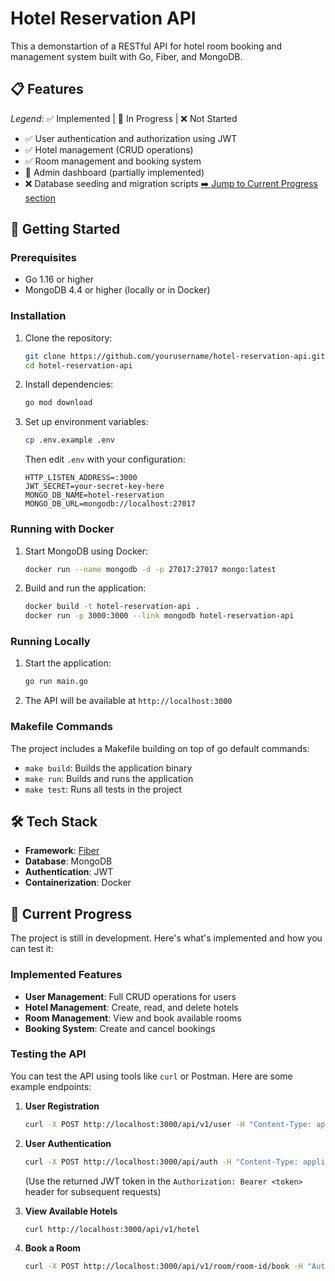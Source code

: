 # Hotel Reservation API

This a demonstartion of a RESTful API for hotel room booking and management system built with Go, Fiber, and MongoDB.

## 📋 Features

_Legend_: ✅ Implemented | 🚧 In Progress | ❌ Not Started

- ✅ User authentication and authorization using JWT
- ✅ Hotel management (CRUD operations)
- ✅ Room management and booking system
- 🚧 Admin dashboard (partially implemented)
- ❌ Database seeding and migration scripts
  [➡️ Jump to Current Progress section](#-current-progress)

## 🚀 Getting Started

### Prerequisites

- Go 1.16 or higher
- MongoDB 4.4 or higher (locally or in Docker)

### Installation

1. Clone the repository:

   ```bash
   git clone https://github.com/yourusername/hotel-reservation-api.git
   cd hotel-reservation-api
   ```

2. Install dependencies:

   ```bash
   go mod download
   ```

3. Set up environment variables:
   ```bash
   cp .env.example .env
   ```
   Then edit `.env` with your configuration:
   ```
   HTTP_LISTEN_ADDRESS=:3000
   JWT_SECRET=your-secret-key-here
   MONGO_DB_NAME=hotel-reservation
   MONGO_DB_URL=mongodb://localhost:27017
   ```

### Running with Docker

1. Start MongoDB using Docker:

   ```bash
   docker run --name mongodb -d -p 27017:27017 mongo:latest
   ```

2. Build and run the application:
   ```bash
   docker build -t hotel-reservation-api .
   docker run -p 3000:3000 --link mongodb hotel-reservation-api
   ```

### Running Locally

1. Start the application:

   ```bash
   go run main.go
   ```

2. The API will be available at `http://localhost:3000`

### Makefile Commands

The project includes a Makefile building on top of go default commands:

- `make build`: Builds the application binary
- `make run`: Builds and runs the application
- `make test`: Runs all tests in the project

## 🛠️ Tech Stack

- **Framework**: [Fiber](https://gofiber.io/)
- **Database**: MongoDB
- **Authentication**: JWT
- **Containerization**: Docker

## 🚧 Current Progress

The project is still in development. Here's what's implemented and how you can test it:

### Implemented Features

- **User Management**: Full CRUD operations for users
- **Hotel Management**: Create, read, and delete hotels
- **Room Management**: View and book available rooms
- **Booking System**: Create and cancel bookings

### Testing the API

You can test the API using tools like `curl` or Postman. Here are some example endpoints:

1. **User Registration**

   ```bash
   curl -X POST http://localhost:3000/api/v1/user -H "Content-Type: application/json" -d '{"email":"test@example.com", "password":"password123"}'
   ```

2. **User Authentication**

   ```bash
   curl -X POST http://localhost:3000/api/auth -H "Content-Type: application/json" -d '{"email":"test@example.com", "password":"password123"}'
   ```

   (Use the returned JWT token in the `Authorization: Bearer <token>` header for subsequent requests)

3. **View Available Hotels**

   ```bash
   curl http://localhost:3000/api/v1/hotel
   ```

4. **Book a Room**
   ```bash
   curl -X POST http://localhost:3000/api/v1/room/room-id/book -H "Authorization: Bearer <token>" -H "Content-Type: application/json" -d '{"from":"2025-08-01", "to":"2025-08-05"}'
   ```
